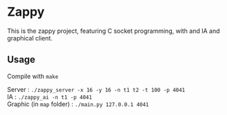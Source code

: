 # Zappy

This is the zappy project, featuring C socket programming, with and IA and graphical client.

## Usage

  Compile with `make`

  Server : `./zappy_server -x 16 -y 16 -n t1 t2 -t 100 -p 4041`  
  IA : `./zappy_ai -n t1 -p 4041`  
  Graphic (in `map` folder) : `./main.py 127.0.0.1 4041`  

